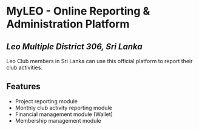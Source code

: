 # MyLEO - Online Reporting & Administration Platform
## _Leo Multiple District 306, Sri Lanka_

Leo Club members in Sri Lanka can use this official platform to report their club activities.
## Features

- Project reporting module
- Monthly club activity reporting module
- Financial management module (Wallet)
- Membership management module
